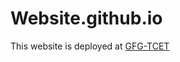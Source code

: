 # Website.github.io

This website is deployed at [GFG-TCET](https://gfgtcet.netlify.app/index.html) 